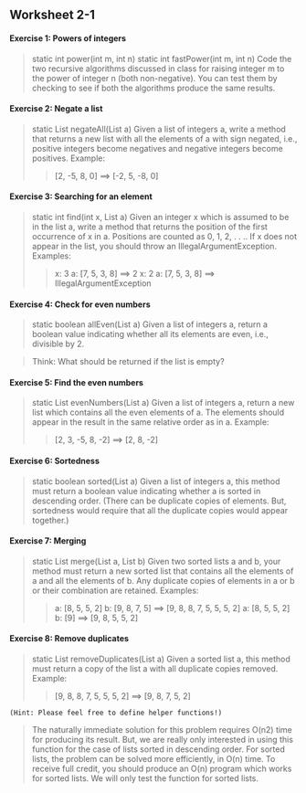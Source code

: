 ## Worksheet 2-1

#### Exercise 1: Powers of integers 
> static int power(int m, int n)
> static int fastPower(int m, int n)
> Code the two recursive algorithms discussed in class for raising integer m to the power of integer n (both non-negative). You can test them by checking to see if both the algorithms produce the same results.

#### Exercise 2: Negate a list 
> static List<Integer> negateAll(List<Integer> a)
> Given a list of integers a, write a method that returns a new list with all the elements of a with sign negated, i.e., positive integers become negatives and negative integers become positives. Example:
>> [2, -5, 8, 0] ==> [-2, 5, -8, 0]

#### Exercise 3: Searching for an element 
> static int find(int x, List<Integer> a) 
	Given an integer x which is assumed to be in the list a, write a method that returns the position of the first occurrence of x in a. Positions are counted as 0, 1, 2, . . .. If x does not appear in the list, you should throw an IllegalArgumentException. Examples:
>> x: 3   a: [7, 5, 3, 8]   ==>   2
>> x: 2   a: [7, 5, 3, 8]   ==> IllegalArgumentException

#### Exercise 4: Check for even numbers 
> static boolean allEven(List<Integer> a)
	Given a list of integers a, return a boolean value indicating whether all its elements are even, i.e., divisible by 2.

> Think: What should be returned if the list is empty?

#### Exercise 5: Find the even numbers 
>static List<Integer> evenNumbers(List<Integer> a)
	Given a list of integers a, return a new list which contains all the even elements of a. The elements should appear in the result in the same relative order as in a. Example:
>> [2, 3, -5, 8, -2]   ==>   [2, 8, -2]

#### Exercise 6: Sortedness
>static boolean sorted(List<Integer> a)
	Given a list of integers a, this method must return a boolean value indicating whether a is sorted in descending order. (There can be duplicate copies of elements. But, sortedness would require that all the duplicate copies would appear together.)

#### Exercise 7: Merging
> static List<Integer> merge(List<Integer> a, List<Integer> b)
	Given two sorted lists a and b, your method must return a new sorted list that contains all the elements of a and all the elements of b. Any duplicate copies of elements in a or b or their combination are retained. Examples:
>> a: [8, 5, 5, 2]   b: [9, 8, 7, 5]   ==>   [9, 8, 8, 7, 5, 5, 5, 2]
>> a: [8, 5, 5, 2]   b: [9]   ==>   [9, 8, 5, 5, 2]

#### Exercise 8: Remove duplicates
> static List<Integer> removeDuplicates(List<Integer> a)
	Given a sorted list a, this method must return a copy of the list a with all duplicate copies removed. Example:
>> [9, 8, 8, 7, 5, 5, 5, 2] ==> [9, 8, 7, 5, 2]
>
	(Hint: Please feel free to define helper functions!)
>
> The naturally immediate solution for this problem requires O(n2) time for producing its result. But, we are really only interested in using this function for the case of lists sorted in descending order. For sorted lists, the problem can be solved more efficiently, in O(n) time. To receive full credit, you should produce an O(n) program which works for sorted lists. We will only test the function for sorted lists.
